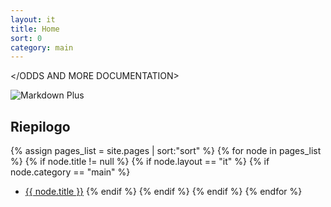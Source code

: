 ```yaml
---
layout: it
title: Home
sort: 0
category: main
---
```

<p class="message">
   

</p>

</ODDS AND MORE DOCUMENTATION>

![Markdown Plus]({{site.baseurl}}/public/logo.png)







## Riepilogo

{% assign pages_list = site.pages | sort:"sort" %}
    {% for node in pages_list %}
    {% if node.title != null %}
    {% if node.layout == "it" %}
    {% if node.category == "main" %}
  * <a class="link-detail"
      href="{{site.baseurl}}{{ node.url }}">{{ node.title }}</a>
    {% endif %}
    {% endif %}
    {% endif %}
    {% endfor %}

